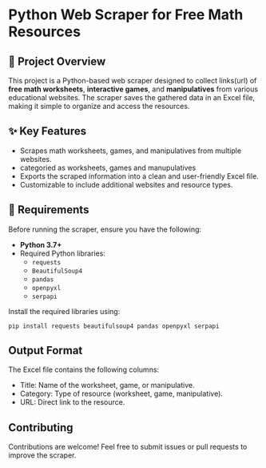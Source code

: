 # Python Web Scraper for Free Math Resources

## 📖 Project Overview
This project is a Python-based web scraper designed to collect links(url) of **free math worksheets**, **interactive games**, and **manipulatives** from various educational websites. The scraper saves the gathered data in an Excel file, making it simple to organize and access the resources.

## ✨ Key Features
- Scrapes math worksheets, games, and manipulatives from multiple websites.
- categoried as worksheets, games and manupulatives
- Exports the scraped information into a clean and user-friendly Excel file.
- Customizable to include additional websites and resource types.

## 🚀 Requirements
Before running the scraper, ensure you have the following:
- **Python 3.7+**
- Required Python libraries:
  - `requests`
  - `BeautifulSoup4`
  - `pandas`
  - `openpyxl`
  - `serpapi`

Install the required libraries using:

`pip install requests beautifulsoup4 pandas openpyxl serpapi`

## Output Format

The Excel file contains the following columns:

- Title: Name of the worksheet, game, or manipulative.
- Category: Type of resource (worksheet, game, manipulative).
- URL: Direct link to the resource.

## Contributing

Contributions are welcome! Feel free to submit issues or pull requests to improve the scraper.
  

